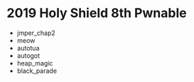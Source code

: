 # 2019 Holy Shield 8th Pwnable
- jmper_chap2
- meow
- autotua
- autogot
- heap_magic
- black_parade

